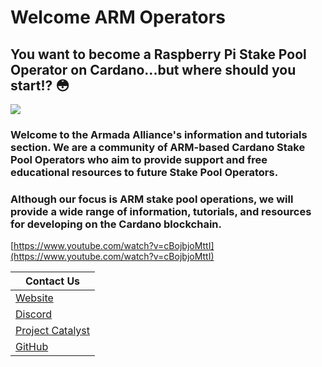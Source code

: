 # Welcome ARM Operators

## You want to become a Raspberry Pi Stake Pool Operator on Cardano...but where should you start!?  😳

![](../.gitbook/assets/download-6-.jpeg)

### **Welcome to the Armada Alliance's information and tutorials section.** We are a community of ARM-based Cardano Stake Pool Operators who aim to provide support and free educational resources to future Stake Pool Operators.

### Although our focus is ARM stake pool operations, we will provide a wide range of information, tutorials, and resources for developing on the Cardano blockchain.

[https://www.youtube.com/watch?v=cBojbjoMttI](https://www.youtube.com/watch?v=cBojbjoMttI)

| Contact Us                                                                                             |
| ------------------------------------------------------------------------------------------------------ |
| [Website](https://armada-alliance.com)                                                                 |
| [Discord](https://discord.com/invite/EEcB8eb2)                                                         |
| [Project Catalyst ](https://cardano.ideascale.com/a/dtd/ARMing-Cardano/340480-48088#idea-tab-comments) |
| [GitHub](https://github.com/armada-alliance)                                                           |
